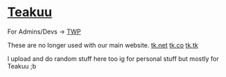 # [Teakuu](https://www.teakuu.com)
For Admins/Devs -> [TWP](http://dev.teakuu.com)


These are no longer used with our main website.
[tk.net](https://www.teakuu.net) [tk.co](https://www.teakuu.co) [tk.tk](https://www.teakuu.tk)

I upload and do random stuff here too ig for personal stuff but mostly for Teakuu ;b
